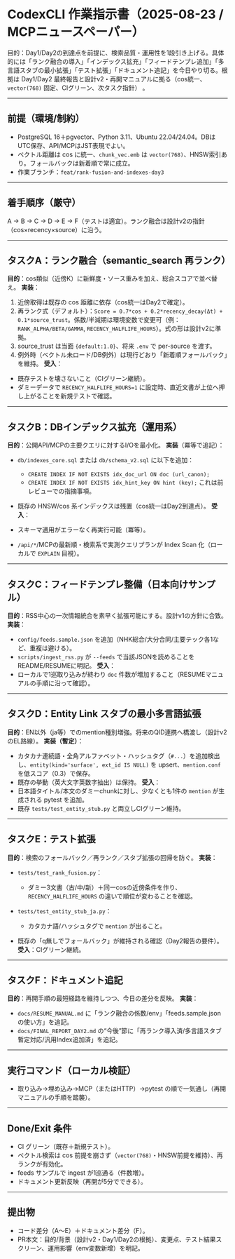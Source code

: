 # CodexCLI 作業指示書（2025-08-23 / MCPニュースペーパー）

目的：Day1/Day2の到達点を前提に、検索品質・運用性を1段引き上げる。具体的には「ランク融合の導入」「インデックス拡充」「フィードテンプレ追加」「多言語スタブの最小拡張」「テスト拡張」「ドキュメント追記」を今日やり切る。根拠は Day1/Day2 最終報告と設計v2・再開マニュアルに拠る（cos統一、`vector(768)` 固定、CIグリーン、次タスク指針） 。  &#x20;

---

## 前提（環境/制約）

* PostgreSQL 16＋pgvector、Python 3.11、Ubuntu 22.04/24.04。DBはUTC保存、API/MCPはJST表現でよい。&#x20;
* ベクトル距離は cos に統一、`chunk_vec.emb` は `vector(768)`、HNSW索引あり。フォールバックは新着順で常に成立。
* 作業ブランチ：`feat/rank-fusion-and-indexes-day3`

---

## 着手順序（厳守）

A → B → C → D → E → F（テストは適宜）。ランク融合は設計v2の指針（cos×recency×source）に沿う。

---

## タスクA：ランク融合（semantic\_search 再ランク）

**目的**：cos類似（近傍K）に新鮮度・ソース重みを加え、総合スコアで並べ替え。
**実装**：

1. 近傍取得は既存の cos 距離に依存（cos統一はDay2で確定）。
2. 再ランク式（デフォルト）：`Score = 0.7*cos + 0.2*recency_decay(Δt) + 0.1*source_trust`。係数/半減期は環境変数で変更可（例：`RANK_ALPHA/BETA/GAMMA`, `RECENCY_HALFLIFE_HOURS`）。式の形は設計v2に準拠。
3. source\_trust は当面 `{default:1.0}`、将来 `.env` で per-source を渡す。
4. 例外時（ベクトル未ロード/DB例外）は現行どおり「新着順フォールバック」を維持。
   **受入**：

* 既存テストを壊さないこと（CIグリーン継続）。
* ダミーデータで `RECENCY_HALFLIFE_HOURS=1` に設定時、直近文書が上位へ押し上がることを新規テストで確認。

---

## タスクB：DBインデックス拡充（運用系）

**目的**：公開API/MCPの主要クエリに対するI/Oを最小化。
**実装**（冪等で追記）：

* `db/indexes_core.sql` または `db/schema_v2.sql` に以下を追加：

  * `CREATE INDEX IF NOT EXISTS idx_doc_url ON doc (url_canon);`
  * `CREATE INDEX IF NOT EXISTS idx_hint_key ON hint (key);`
    これは前レビューでの指摘事項。
* 既存の HNSW/cos 系インデックスは残置（cos統一はDay2到達点）。
  **受入**：
* スキーマ適用がエラーなく再実行可能（冪等）。
* `/api/*`/MCPの最新順・検索系で実測クエリプランが Index Scan 化（ローカルで `EXPLAIN` 目視）。

---

## タスクC：フィードテンプレ整備（日本向けサンプル）

**目的**：RSS中心の一次情報統合を素早く拡張可能にする。設計v1の方針に合致。
**実装**：

* `config/feeds.sample.json` を追加（NHK総合/大分合同/主要テック各1など、重複は避ける）。
* `scripts/ingest_rss.py` が `--feeds` で当該JSONを読めることを README/RESUMEに明記。
  **受入**：
* ローカルで1巡取り込みが終わり `doc` 件数が増加すること（RESUMEマニュアルの手順に沿って確認）。

---

## タスクD：Entity Link スタブの最小多言語拡張

**目的**：EN以外（ja等）でのmention種別増強。将来のQID連携へ橋渡し（設計v2のEL路線）。
**実装（暫定）**：

* カタカナ連続語・全角アルファベット・ハッシュタグ（`#...`）を追加検出し、`entity(kind='surface', ext_id IS NULL)` を upsert、`mention.conf` を低スコア（0.3）で保存。
* 既存の挙動（英大文字英数字抽出）は保持。
  **受入**：
* 日本語タイトル/本文のダミーchunkに対し、少なくとも1件の `mention` が生成される pytest を追加。
* 既存 `tests/test_entity_stub.py` と両立しCIグリーン維持。

---

## タスクE：テスト拡張

**目的**：検索のフォールバック／再ランク／スタブ拡張の回帰を防ぐ。
**実装**：

* `tests/test_rank_fusion.py`：

  * ダミー3文書（古/中/新）＋同一cosの近傍条件を作り、`RECENCY_HALFLIFE_HOURS` の違いで順位が変わることを確認。
* `tests/test_entity_stub_ja.py`：

  * カタカナ語/ハッシュタグで `mention` が出ること。
* 既存の「q無しでフォールバック」が維持される確認（Day2報告の要件）。
  **受入**：CIグリーン継続。

---

## タスクF：ドキュメント追記

**目的**：再開手順の最短経路を維持しつつ、今日の差分を反映。
**実装**：

* `docs/RESUME_MANUAL.md` に「ランク融合の係数/env」「feeds.sample.json の使い方」を追記。
* `docs/FINAL_REPORT_DAY2.md` の“今後”節に「再ランク導入済/多言語スタブ暫定対応/汎用Index追加済」を追記。

---

## 実行コマンド（ローカル検証）

* 取り込み→埋め込み→MCP（またはHTTP）→pytest の順で一気通し（再開マニュアルの手順を踏襲）。

---

## Done/Exit 条件

* CI グリーン（既存＋新規テスト）。
* ベクトル検索は cos 前提を崩さず（`vector(768)`・HNSW前提を維持）、再ランクが有効化。
* feeds サンプルで ingest が1巡通る（件数増）。
* ドキュメント更新反映（再開が5分でできる）。

---

## 提出物

* コード差分（A〜E）＋ドキュメント差分（F）。
* PR本文：目的/背景（設計v2・Day1/Day2の根拠）、変更点、テスト結果スクリーン、運用影響（env変数新增）を明記。&#x20;
